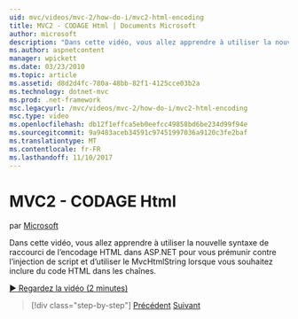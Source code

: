```yaml
---
uid: mvc/videos/mvc-2/how-do-i/mvc2-html-encoding
title: MVC2 - CODAGE Html | Documents Microsoft
author: microsoft
description: "Dans cette vidéo, vous allez apprendre à utiliser la nouvelle syntaxe de raccourci de l’encodage HTML dans ASP.NET pour vous prémunir contre l’injection de script et d’utiliser le MvcHtmlString lorsque..."
ms.author: aspnetcontent
manager: wpickett
ms.date: 03/23/2010
ms.topic: article
ms.assetid: d8d2d4fc-780a-48bb-82f1-4125cce03b2a
ms.technology: dotnet-mvc
ms.prod: .net-framework
msc.legacyurl: /mvc/videos/mvc-2/how-do-i/mvc2-html-encoding
msc.type: video
ms.openlocfilehash: db12f1effca5eb0eefcc49858bd6be234d99f94e
ms.sourcegitcommit: 9a9483aceb34591c97451997036a9120c3fe2baf
ms.translationtype: MT
ms.contentlocale: fr-FR
ms.lasthandoff: 11/10/2017
---
```

<a name="mvc2---html-encoding"></a>MVC2 - CODAGE Html
====================
par [Microsoft](https://github.com/microsoft)

Dans cette vidéo, vous allez apprendre à utiliser la nouvelle syntaxe de raccourci de l’encodage HTML dans ASP.NET pour vous prémunir contre l’injection de script et d’utiliser le MvcHtmlString lorsque vous souhaitez inclure du code HTML dans les chaînes.

[&#9654; Regardez la vidéo (2 minutes)](https://channel9.msdn.com/Blogs/ASP-NET-Site-Videos/mvc2-html-encoding)

>[!div class="step-by-step"]
[Précédent](how-do-i-use-httpverbs-attributes-in-an-mvc-application.md)
[Suivant](mvc2-stronglytyped-helpers.md)
